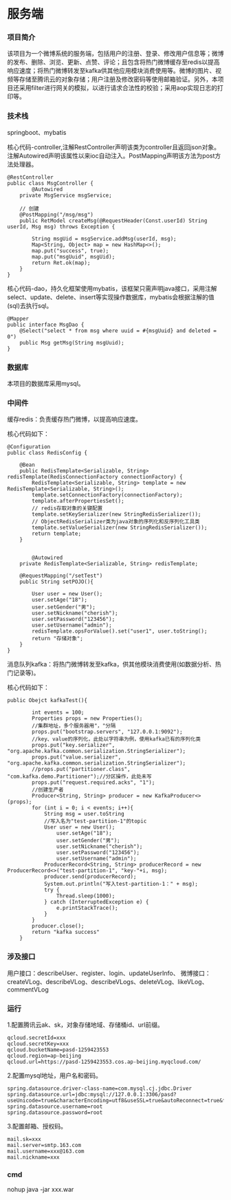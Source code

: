 # 服务端
### 项目简介

该项目为一个微博系统的服务端，包括用户的注册、登录、修改用户信息等；微博的发布、删除、浏览、更新、点赞、评论；且包含将热门微博缓存至redis以提高响应速度；将热门微博转发至kafka供其他应用模块消费使用等。微博的图片、视频等存储至腾讯云的对象存储；用户注册及修改密码等使用邮箱验证。另外，本项目还采用filter进行网关的模拟，以进行请求合法性的校验；采用aop实现日志的打印等。

### 技术栈

springboot、mybatis

核心代码-controller,注解RestController声明该类为controller且返回json对象。注解Autowired声明该属性以来ioc自动注入。PostMapping声明该方法为post方法处理器。

```
@RestController
public class MsgController {
		@Autowired
    private MsgService msgService;

    // 创建
    @PostMapping("/msg/msg")
    public RetModel createMsg(@RequestHeader(Const.userId) String userId, Msg msg) throws Exception {

        String msgUid = msgService.addMsg(userId, msg);
        Map<String, Object> map = new HashMap<>();
        map.put("success", true);
        map.put("msgUuid", msgUid);
        return Ret.ok(map);
    }
}
```

核心代码-dao，持久化框架使用mybatis，该框架只需声明java接口，采用注解select、update、delete、insert等实现操作数据库，mybatis会根据注解的值(sql)去执行sql。

```
@Mapper
public interface MsgDao {
	@Select("select * from msg where uuid = #{msgUuid} and deleted = 0")
	public Msg getMsg(String msgUuid);
}
```



### 数据库
本项目的数据库采用mysql。
### 中间件
缓存redis：负责缓存热门微博，以提高响应速度。

核心代码如下：

```
@Configuration
public class RedisConfig {
 
    @Bean
    public RedisTemplate<Serializable, String> redisTemplate(RedisConnectionFactory connectionFactory) {
        RedisTemplate<Serializable, String> template = new RedisTemplate<Serializable, String>();
        template.setConnectionFactory(connectionFactory);
        template.afterPropertiesSet();
        // redis存取对象的关键配置
        template.setKeySerializer(new StringRedisSerializer());
        // ObjectRedisSerializer类为java对象的序列化和反序列化工具类
        template.setValueSerializer(new StringRedisSerializer());
        return template;
    }
    
    
		@Autowired
    private RedisTemplate<Serializable, String> redisTemplate;
 
    @RequestMapping("/setTest")
    public String setPOJO(){
 
        User user = new User();
        user.setAge("18");
        user.setGender("男");
        user.setNickname("cherish");
        user.setPassword("123456");
        user.setUsername("admin");
        redisTemplate.opsForValue().set("user1", user.toString();
        return "存储对象";
    }
}
```



消息队列kafka：将热门微博转发至kafka，供其他模块消费使用(如数据分析、热门记录等)。

核心代码如下：

```
public Obejct kafkaTest(){
 
        int events = 100;
        Properties props = new Properties();
        //集群地址，多个服务器用"，"分隔
        props.put("bootstrap.servers", "127.0.0.1:9092");
        //key、value的序列化，此处以字符串为例，使用kafka已有的序列化类
        props.put("key.serializer", "org.apache.kafka.common.serialization.StringSerializer");
        props.put("value.serializer", "org.apache.kafka.common.serialization.StringSerializer");
        //props.put("partitioner.class", "com.kafka.demo.Partitioner");//分区操作，此处未写
        props.put("request.required.acks", "1");
        //创建生产者
        Producer<String, String> producer = new KafkaProducer<>(props);
        for (int i = 0; i < events; i++){
            String msg = user.toString
            //写入名为"test-partition-1"的topic
            User user = new User();
        		user.setAge("18");
        		user.setGender("男");
        		user.setNickname("cherish");
        		user.setPassword("123456");
        		user.setUsername("admin");
            ProducerRecord<String, String> producerRecord = new ProducerRecord<>("test-partition-1", "key-"+i, msg);
            producer.send(producerRecord);
            System.out.println("写入test-partition-1：" + msg);
            try {
                Thread.sleep(1000);
            } catch (InterruptedException e) {
                e.printStackTrace();
            }
        }
        producer.close();
        return "kafka success"
    }
```



### 涉及接口
用户接口：describeUser、register、login、updateUserInfo、
微博接口：createVLog、describeVLog、describeVLogs、deleteVLog、likeVLog、commentVLog

### 运行
1.配置腾讯云ak、sk，对象存储地域、存储桶id、url前缀。

```
qcloud.secretId=xxx
qcloud.secretKey=xxx
qcloud.bucketName=pasd-1259423553
qcloud.region=ap-beijing
qcloud.url=https://pasd-1259423553.cos.ap-beijing.myqcloud.com/
```

2.配置mysql地址，用户名和密码。

```
spring.datasource.driver-class-name=com.mysql.cj.jdbc.Driver
spring.datasource.url=jdbc:mysql://127.0.0.1:3306/pasd?useUnicode=true&characterEncoding=utf8&useSSL=true&autoReconnect=true&failOverReadOnly=false
spring.datasource.username=root
spring.datasource.password=root
```

3.配置邮箱、授权码。

```
mail.sk=xxx
mail.server=smtp.163.com
mail.username=xxx@163.com
mail.nickname=xxx
```

### cmd
nohup java -jar xxx.war
